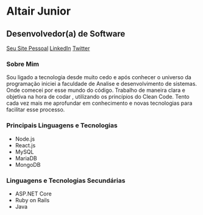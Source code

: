 # Altair Junior

## Desenvolvedor(a) de Software

[Seu Site Pessoal](https://seusitepessoal.com)
[LinkedIn](https://www.linkedin.com/in/altairjuniordev/)
[Twitter](https://twitter.com/seuperfil)

### Sobre Mim

Sou ligado a tecnologia desde muito cedo e após conhecer o universo da programação iniciei a faculdade de Analise e desenvolvimento de sistemas. Onde comecei por esse mundo do código.
 Trabalho de maneira clara e objetiva na hora de codar , utilizando os princípios do Clean Code. Tento cada vez mais me aprofundar em conhecimento e novas tecnologias para facilitar esse processo.

### Principais Linguagens e Tecnologias

- Node.js
- React.js
- MySQL
- MariaDB
- MongoDB

### Linguagens e Tecnologias Secundárias

- ASP.NET Core
- Ruby on Rails
- Java
